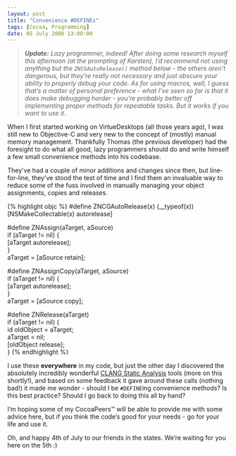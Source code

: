```yaml
---
layout: post
title: "Convenience #DEFINEs"
tags: [Cocoa, Programming]
date: 05 July 2008 13:00:00
---
```


> ***Update:** Lazy programmer, indeed! After doing some research myself this afternoon (at the prompting of Karsten), I’d recommend not using anything but the `ZNCGAutoRelease()` method below - the others aren’t dangerous, but they’re really not necessary and just obscure your ability to properly debug your code. As for using macros, well, I guess that’s a matter of personal preference - what I’ve seen so far is that it does make debugging harder - you’re probably better off implementing proper methods for repeatable tasks. But it works if you want to use it.*

When I first started working on VirtueDesktops (all those years ago), I was still new to Objective-C and very new to the concept of (mostly) manual memory management. Thankfully Thomas (the previous developer) had the foresight to do what all good, lazy programmers should do and write himself a few small convenience methods into his codebase.

They’ve had a couple of minor additions and changes since then, but line-for-line, they’ve stood the test of time and I find them an invaluable way to reduce some of the fuss involved in manually managing your object assignments, copies and releases.

{% highlight objc  %}
#define ZNCGAutoRelease(x) (__typeof(x))[NSMakeCollectable(x) autorelease]

#define ZNAssign(aTarget, aSource)  \
if (aTarget != nil) {               \
    [aTarget autorelease];          \
}                                   \
aTarget = [aSource retain];

#define ZNAssignCopy(aTarget, aSource)  \
if (aTarget != nil) {                   \
    [aTarget autorelease];              \
}                                       \
aTarget = [aSource copy];

#define ZNRelease(aTarget)          \
if (aTarget != nil) {               \
    id oldObject = aTarget;     \
    aTarget = nil;                  \
    [oldObject release];            \
}
{% endhighlight %}

I use these **everywhere** in my code, but just the other day I discovered the absolutely incredibly wonderful [CLANG Static Analysis][1] tools (more on this shortly!), and based on some feedback it gave around these calls (nothing bad!) it made me wonder - should I be `#DEFINE`ing convenience methods? Is this best practice? Should I go back to doing this all by hand?

I’m hoping some of my CocoaPeers™ will be able to provide me with some advice here, but if you think the code’s good for your needs - go for your life and use it.

Oh, and happy 4th of July to our friends in the states. We’re waiting for you here on the 5th :)

 [1]: http://clang.llvm.org/StaticAnalysis.html